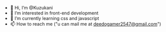 - 👋 Hi, I’m @Kuzukani
- 👀 I’m interested in front-end development
- 🌱 I’m currently learning css and javascript 
- 📫 How to reach me ("u can mail me at deedogamer2547@gmail.com")

<!---
Kuzukani/Kuzukani is a ✨ special ✨ repository because its `README.md` (this file) appears on your GitHub profile.
You can click the Preview link to take a look at your changes.
--->
